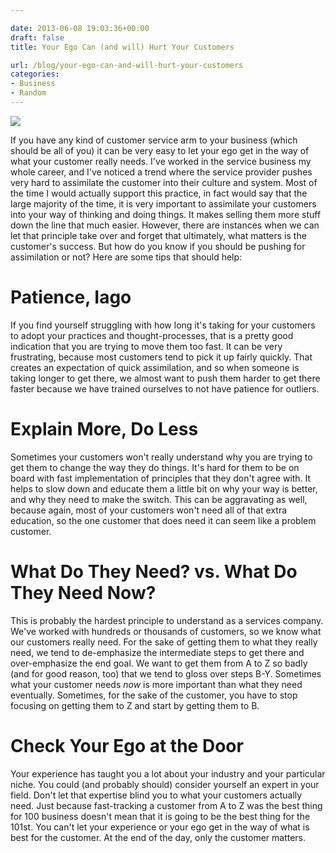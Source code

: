 ```yaml
---

date: 2013-06-08 19:03:36+00:00
draft: false
title: Your Ego Can (and will) Hurt Your Customers

url: /blog/your-ego-can-and-will-hurt-your-customers
categories:
- Business
- Random
---
```


![](http://static1.squarespace.com/static/5b29b282b27e39d3891a137e/5b29d50ac07b083624e43ad2/5b29d50ac07b083624e43ad7/1529468453815/17454768_10100930098182816_1035539087_o.jpg)

  



If you have any kind of customer service arm to your business (which should be all of you) it can be very easy to let your ego get in the way of what your customer really needs. I've worked in the service business my whole career, and I've noticed a trend where the service provider pushes very hard to assimilate the customer into their culture and system. Most of the time I would actually support this practice, in fact would say that the large majority of the time, it is very important to assimilate your customers into your way of thinking and doing things. It makes selling them more stuff down the line that much easier.
However, there are instances when we can let that principle take over and forget that ultimately, what matters is the customer's success. But how do you know if you should be pushing for assimilation or not? Here are some tips that should help:




# Patience, Iago




If you find yourself struggling with how long it's taking for your customers to adopt your practices and thought-processes, that is a pretty good indication that you are trying to move them too fast. It can be very frustrating, because most customers tend to pick it up fairly quickly. That creates an expectation of quick assimilation, and so when someone is taking longer to get there, we almost want to push them harder to get there faster because we have trained ourselves to not have patience for outliers.




# Explain More, Do Less




Sometimes your customers won't really understand why you are trying to get them to change the way they do things. It's hard for them to be on board with fast implementation of principles that they don't agree with. It helps to slow down and educate them a little bit on why your way is better, and why they need to make the switch. This can be aggravating as well, because again, most of your customers won't need all of that extra education, so the one customer that does need it can seem like a problem customer.




# What Do They Need? vs. What Do They Need Now?




This is probably the hardest principle to understand as a services company. We've worked with hundreds or thousands of customers, so we know what our customers really need. For the sake of getting them to what they really need, we tend to de-emphasize the intermediate steps to get there and over-emphasize the end goal. We want to get them from A to Z so badly (and for good reason, too) that we tend to gloss over steps B-Y. Sometimes what your customer needs _now_ is more important than what they need eventually. Sometimes, for the sake of the customer, you have to stop focusing on getting them to Z and start by getting them to B.




# Check Your Ego at the Door




Your experience has taught you a lot about your industry and your particular niche. You could (and probably should) consider yourself an expert in your field. Don't let that expertise blind you to what your customers actually need. Just because fast-tracking a customer from A to Z was the best thing for 100 business doesn't mean that it is going to be the best thing for the 101st. You can't let your experience or your ego get in the way of what is best for the customer. At the end of the day, only the customer matters.
